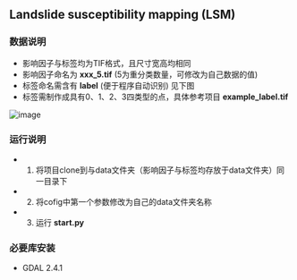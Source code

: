 ## Landslide susceptibility mapping (LSM)

### 数据说明
- 影响因子与标签均为TIF格式，且尺寸宽高均相同
- 影响因子命名为 **xxx_5.tif** (5为重分类数量，可修改为自己数据的值)
- 标签命名需含有 **label** (便于程序自动识别)  见下图
- 标签需制作成具有0、1、2、3四类型的点，具体参考项目 **example_label.tif**

![image](https://user-images.githubusercontent.com/57258378/225853069-a1f1eefe-32d1-46ea-a1ea-13ae98c75581.png)

### 运行说明
- 1. 将项目clone到与data文件夹（影响因子与标签均存放于data文件夹）同一目录下
- 2. 将cofig中第一个参数修改为自己的data文件夹名称
- 3. 运行 **start.py**
### 必要库安装
- GDAL   2.4.1

